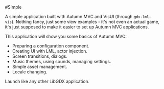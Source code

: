 #Simple

A simple application built with Autumn MVC and VisUI (through `gdx-lml-vis`). Nothing fancy, just some view examples - it's not even an actual game, it's just supposed to make it easier to set up Autumn MVC applications.

This application will show you some basics of Autumn MVC:
- Preparing a configuration component.
- Creating UI with LML, actor injection.
- Screen transitions, dialogs.
- Music themes, using sounds, managing settings.
- Simple asset management.
- Locale changing.

Launch like any other LibGDX application.
